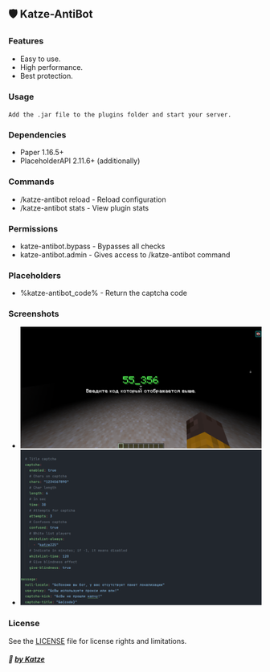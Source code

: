 ## 🛡️ Katze-AntiBot 
### Features

- Easy to use.
- High performance.
- Best protection.

### Usage
`Add the .jar file to the plugins folder and start your server.`

### Dependencies
- Paper 1.16.5+
- PlaceholderAPI 2.11.6+ (additionally)

### Commands
- /katze-antibot reload - Reload configuration
- /katze-antibot stats - View plugin stats
### Permissions
- katze-antibot.bypass - Bypasses all checks
- katze-antibot.admin - Gives access to /katze-antibot command

### Placeholders
- %katze-antibot_code% - Return the captcha code
### Screenshots
- ![Captcha](images/captcha.png)
- ![Config](images/config.png)
### License
See the [LICENSE](LICENSE.md) file for license rights and limitations.

##### :ghost: [by Katze](https://github.com/katze225 "by Katze")
